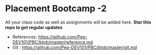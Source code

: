 # Placement Bootcamp -2
 All your class code as well as assignments will be added here.
 **Star this repo to get regular updates** 
* References: https://github.com/Pep-DEV101/PBC/blob/master/reference.md
* Git : https://github.com/Pep-DEV101/PBC/blob/master/git.md 

